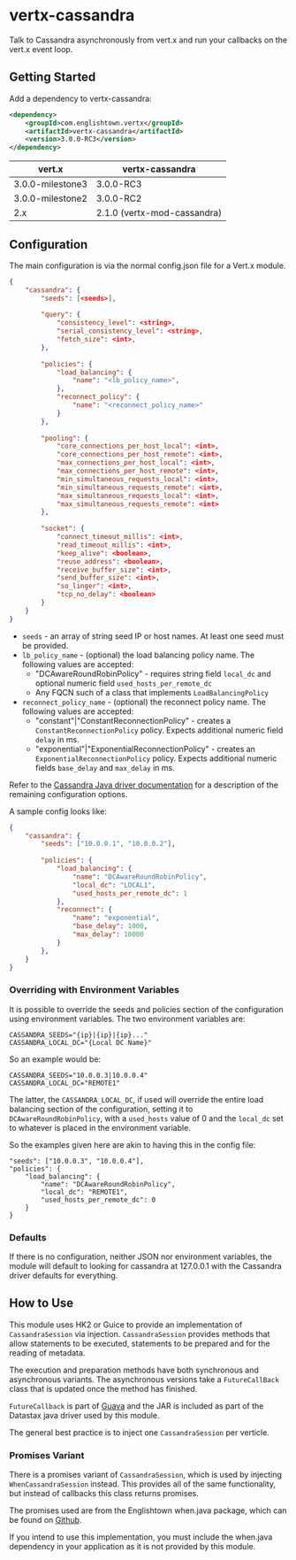 # vertx-cassandra
Talk to Cassandra asynchronously from vert.x and run your callbacks on the vert.x event loop.

## Getting Started

Add a dependency to vertx-cassandra:

```xml
<dependency>
    <groupId>com.englishtown.vertx</groupId>
    <artifactId>vertx-cassandra</artifactId>
    <version>3.0.0-RC3</version>
</dependency>
```

vert.x           | vertx-cassandra
---------------- | ---------------
3.0.0-milestone3 | 3.0.0-RC3
3.0.0-milestone2 | 3.0.0-RC2
2.x              | 2.1.0 (vertx-mod-cassandra)

## Configuration
The main configuration is via the normal config.json file for a Vert.x module. 

```json
{
    "cassandra": {
        "seeds": [<seeds>],
        
        "query": {
            "consistency_level": <string>,
            "serial_consistency_level": <string>,
            "fetch_size": <int>,
        },
        
        "policies": {
            "load_balancing": {
                "name": "<lb_policy_name>",
            },
            "reconnect_policy": {
                "name": "<reconnect_policy_name>"
            }
        },
        
        "pooling": {
            "core_connections_per_host_local": <int>,
            "core_connections_per_host_remote": <int>,
            "max_connections_per_host_local": <int>,
            "max_connections_per_host_remote": <int>,
            "min_simultaneous_requests_local": <int>,
            "min_simultaneous_requests_remote": <int>,
            "max_simultaneous_requests_local": <int>,
            "max_simultaneous_requests_remote": <int>
        },
        
        "socket": {
            "connect_timeout_millis": <int>,
            "read_timeout_millis": <int>,
            "keep_alive": <boolean>,
            "reuse_address": <boolean>,
            "receive_buffer_size": <int>,
            "send_buffer_size": <int>,
            "so_linger": <int>,
            "tcp_no_delay": <boolean>
        }
    }
}
```

* `seeds` - an array of string seed IP or host names.  At least one seed must be provided.
* `lb_policy_name` - (optional) the load balancing policy name.  The following values are accepted:
    * "DCAwareRoundRobinPolicy" - requires string field `local_dc` and optional numeric field `used_hosts_per_remote_dc`
    * Any FQCN such of a class that implements `LoadBalancingPolicy`
* `reconnect_policy_name` - (optional) the reconnect policy name.  The following values are accepted:
    * "constant"|"ConstantReconnectionPolicy" - creates a `ConstantReconnectionPolicy` policy.  Expects additional numeric       field `delay` in ms.
    * "exponential"|"ExponentialReconnectionPolicy" - creates an `ExponentialReconnectionPolicy` policy.  Expects               additional numeric fields `base_delay` and `max_delay` in ms.

Refer to the [Cassandra Java driver documentation](http://www.datastax.com/documentation/developer/java-driver/2.0/index.html) for a description of the remaining configuration options.


A sample config looks like:

```json
{
    "cassandra": {
        "seeds": ["10.0.0.1", "10.0.0.2"],
        
        "policies": {
            "load_balancing": {
                "name": "DCAwareRoundRobinPolicy",
                "local_dc": "LOCAL1",
                "used_hosts_per_remote_dc": 1
            },
            "reconnect": {
                "name": "exponential",
                "base_delay": 1000,
                "max_delay": 10000
            }
        },
    }
}
```

### Overriding with Environment Variables
It is possible to override the seeds and policies section of the configuration using environment variables. The two environment variables are:

    CASSANDRA_SEEDS="{ip}|{ip}|{ip}..."
    CASSANDRA_LOCAL_DC="{Local DC Name}"
    
So an example would be:

    CASSANDRA_SEEDS="10.0.0.3|10.0.0.4"
    CASSANDRA_LOCAL_DC="REMOTE1"
    
The latter, the `CASSANDRA_LOCAL_DC`, if used will override the entire load balancing section of the configuration, setting it to `DCAwareRoundRobinPolicy`, with a `used_hosts` value of 0 and the `local_dc` set to whatever is placed in the environment variable. 

So the examples given here are akin to having this in the config file:

    "seeds": ["10.0.0.3", "10.0.0.4"],
    "policies": {
        "load_balancing": {
            "name": "DCAwareRoundRobinPolicy",
            "local_dc": "REMOTE1",
            "used_hosts_per_remote_dc": 0
        }
    }
    
### Defaults
If there is no configuration, neither JSON nor environment variables, the module will default to looking for cassandra at 127.0.0.1 with the Cassandra driver defaults for everything.

## How to Use
This module uses HK2 or Guice to provide an implementation of `CassandraSession` via injection. `CassandraSession` provides methods that allow statements to be executed, statements to be prepared and for the reading of metadata.

The execution and preparation methods have both synchronous and asynchronous variants. The asynchronous versions take a `FutureCallBack` class that is updated once the method has finished.

`FutureCallback` is part of [Guava](http://docs.guava-libraries.googlecode.com/git/javadoc/com/google/common/util/concurrent/FutureCallback.html) and the JAR is included as part of the Datastax java driver used by this module.

The general best practice is to inject one `CassandraSession` per verticle.

### Promises Variant
There is a promises variant of `CassandraSession`, which is used by injecting `WhenCassandraSession` instead. This provides all of the same functionality, but instead of callbacks this class returns promises.

The promises used are from the Englishtown when.java package, which can be found on [Github](https://github.com/englishtown/when.java). 

If you intend to use this implementation, you must include the when.java dependency in your application as it is not provided by this module.

